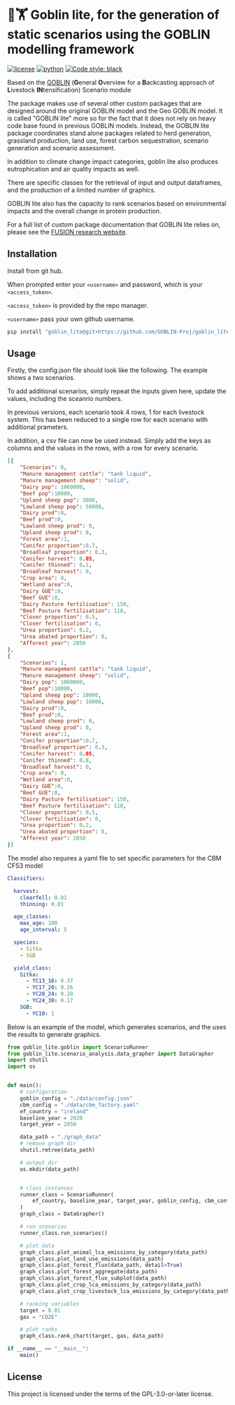 # 🧌🏋️ Goblin lite, for the generation of static scenarios using the GOBLIN modelling framework

[![license](https://img.shields.io/badge/License-GPL%203.0-red)](https://github.com/GOBLIN-Proj/goblin_lite/blob/0.1.0/LICENSE)
[![python](https://img.shields.io/badge/python-3.9-blue?logo=python&logoColor=white)](https://github.com/GOBLIN-Proj/goblin_lite)
[![Code style: black](https://img.shields.io/badge/code%20style-black-000000.svg)](https://github.com/psf/black)

Based on the [GOBLIN](https://gmd.copernicus.org/articles/15/2239/2022/) (**G**eneral **O**verview for a **B**ackcasting approach of **L**ivestock **IN**tensification) Scenario module

The package makes use of several other custom packages that are designed around the original GOBLIN model and the Geo GOBLIN model. It is called "GOBLIN lite" more so for the fact that it does not rely on heavy code base found in previous GOBLIN models. Instead, the GOBLIN lite package coordinates stand alone packages related to herd generation, grassland production, land use, forest carbon sequestration, scenario generation and scenario assessment. 

In addition to climate change impact categories, goblin lite also produces eutrophication and air quality impacts as well. 

There are specific classes for the retrieval of input and output dataframes, and the production of a limited number of graphics. 

GOBLIN lite also has the capacity to rank scenarios based on environmental impacts and the overall change in protein production. 

For a full list of custom package documentation that GOBLIN lite relies on, please see the [FUSION research website](https://fusion-research.eu/goblin-package-documentation.html#goblin-package-documentation).


## Installation

Install from git hub. 

When prompted enter your ```<username>``` and password, which is your ```<access_token>```.

```<access_token>``` is provided by the repo manager.

```<username>``` pass your own github username.


```bash
pip install "goblin_lite@git+https://github.com/GOBLIN-Proj/goblin_lite.git@main" 

```

## Usage
Firstly, the config.json file should look like the following. The example shows a two scenarios. 

To add additional scenarios, simply repeat the inputs given here, update the values, including the sceanrio numbers. 

In previous versions, each scenario took 4 rows, 1 for each livestock system. This has been reduced to a single row for each 
scenario with additional prameters. 

In addition, a csv file can now be used instead. Simply add the keys as columns and the values in the rows, with a row for every scenario.
```json
[{
    "Scenarios": 0,
    "Manure management cattle": "tank liquid",
    "Manure management sheep": "solid",
    "Dairy pop": 1060000,
    "Beef pop":10000,
    "Upland sheep pop": 3000,
    "Lowland sheep pop": 50000,
    "Dairy prod":0,
    "Beef prod":0,
    "Lowland sheep prod": 0,
    "Upland sheep prod": 0,
    "Forest area":1,
    "Conifer proportion":0.7,
    "Broadleaf proportion": 0.3,
    "Conifer harvest": 0.05,
    "Conifer thinned": 0.1,
    "Broadleaf harvest": 0,
    "Crop area": 0,
    "Wetland area":0,
    "Dairy GUE":0,
    "Beef GUE":0,
    "Dairy Pasture fertilisation": 150,
    "Beef Pasture fertilisation": 110,
    "Clover proportion": 0.5,
    "Clover fertilisation": 0,
    "Urea proportion": 0.2,
    "Urea abated proportion": 0,
    "Afforest year": 2050   
},
{
    "Scenarios": 1,
    "Manure management cattle": "tank liquid",
    "Manure management sheep": "solid",
    "Dairy pop": 1060000,
    "Beef pop":10000,
    "Upland sheep pop": 10000,
    "Lowland sheep pop": 10000,
    "Dairy prod":0,
    "Beef prod":0,
    "Lowland sheep prod": 0,
    "Upland sheep prod": 0,
    "Forest area":1,
    "Conifer proportion":0.7,
    "Broadleaf proportion": 0.3,
    "Conifer harvest": 0.05,
    "Conifer thinned": 0.8,
    "Broadleaf harvest": 0,
    "Crop area": 0,
    "Wetland area":0,
    "Dairy GUE":0,
    "Beef GUE":0,
    "Dairy Pasture fertilisation": 150,
    "Beef Pasture fertilisation": 110,
    "Clover proportion": 0.5,
    "Clover fertilisation": 0,
    "Urea proportion": 0.2,
    "Urea abated proportion": 0,
    "Afforest year": 2050  
}]
```

The model also requires a yaml file to set specific parameters for the CBM CFS3 model 

```yaml
Classifiers:

  harvest:
    clearfell: 0.01
    thinning: 0.01

  age_classes:
    max_age: 100
    age_interval: 5

  species:
    - Sitka
    - SGB

  yield_class:
    Sitka:
      - YC13_16: 0.37
      - YC17_20: 0.26
      - YC20_24: 0.20
      - YC24_30: 0.17
    SGB:
      - YC10: 1

```

Below is an example of the model, which generates scenarios, and the uses the results to generate graphics.

```python
from goblin_lite.goblin import ScenarioRunner
from goblin_lite.scenario_analysis.data_grapher import DataGrapher
import shutil
import os


def main():
    # configuration
    goblin_config = "./data/config.json"
    cbm_config = "./data/cbm_factory.yaml"
    ef_country = "ireland"
    baseline_year = 2020
    target_year = 2050

    data_path = "./graph_data"
    # remove graph dir
    shutil.rmtree(data_path)

    # output dir
    os.mkdir(data_path)


    # class instances
    runner_class = ScenarioRunner(
        ef_country, baseline_year, target_year, goblin_config, cbm_config
    )
    graph_class = DataGrapher()

    # run scenarios
    runner_class.run_scenarios()

    # plot data
    graph_class.plot_animal_lca_emissions_by_category(data_path)
    graph_class.plot_land_use_emissions(data_path)
    graph_class.plot_forest_flux(data_path, detail=True)
    graph_class.plot_forest_aggregate(data_path)
    graph_class.plot_forest_flux_subplot(data_path)
    graph_class.plot_crop_lca_emissions_by_category(data_path)
    graph_class.plot_crop_livestock_lca_emissions_by_category(data_path)

    # ranking variables
    target = 0.01
    gas = "CO2E"

    # plot ranks
    graph_class.rank_chart(target, gas, data_path)

if __name__ == "__main__":
    main()
```
## License
This project is licensed under the terms of the GPL-3.0-or-later license.
